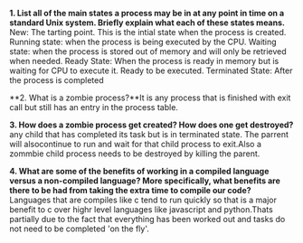 **1. List all of the main states a process may be in at any point in time on a standard Unix system. Briefly explain what each of these states means.**
New: The tarting point. This is the intial state when the process is created. 
Running state: when the process is being executed by the CPU.
Waiting state: when the process is stored out of memory and will only be retrieved when needed. 
Ready State: When the process is ready in memory but is waiting for CPU to execute it. Ready to be executed. 
Terminated State: After the process is completed



**2. What is a zombie process?**It is any process that is finished with exit call but still has an entry in the process table.



**3. How does a zombie process get created? How does one get destroyed?**
any child that has completed its task but is in terminated state. The parrent will alsocontinue to run and wait for that child process to exit.Also a zommbie child process needs to be destroyed by killing the parent.


**4. What are some of the benefits of working in a compiled language versus a non-compiled language? More specifically, what benefits are there to be had from taking the extra time to compile our code?**
Languages that are compiles like c tend to run quickly so that is a major benefit to c over highr level languages like javascript and python.Thats partially due to the fact that everything has been worked out and tasks do not need to be completed 'on the fly'.
